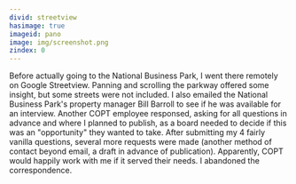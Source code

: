 ```yaml
---
divid: streetview
hasimage: true
imageid: pano
image: img/screenshot.png
zindex: 0
---
```

Before actually going to the National Business Park, I went there remotely on Google Streetview. Panning and scrolling the parkway offered some insight, but some streets were not included. I also emailed the National Business Park's property manager Bill Barroll to see if he was available for an interview. Another COPT employee responsed, asking for all questions in advance and where I planned to publish, as a board needed to decide if this was an "opportunity" they wanted to take. After submitting my 4 fairly vanilla questions, several more requests were made (another method of contact beyond email, a draft in advance of publication). Apparently, COPT would happily work with me if it served their needs. I abandoned the correspondence. 